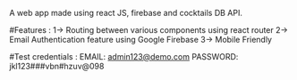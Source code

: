 A web app made using react JS, firebase and cocktails DB API.

#Features :
1-> Routing between various components using react router 
2-> Email Authentication feature using Google Firebase
3-> Mobile Friendly

#Test credentials :
EMAIL: admin123@demo.com
PASSWORD: jkl123###vbn#hzuv@098

